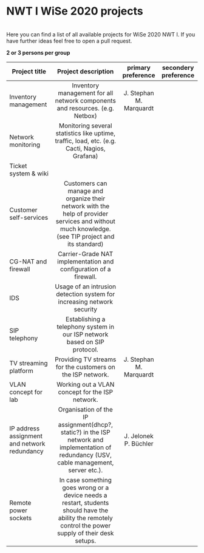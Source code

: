 # NWT I WiSe 2020 projects
<br/>
Here you can find a list of all available projects for WiSe 2020 NWT I.  
If you have further ideas feel free to open a pull request.  

**2 or 3 persons per group**

| Project title | Project description | primary preference | secondery preference |
|----------------------  | :---------------------------: | :--------------------: | :--------------------: |
|Inventory management    | Inventory management for all network components and resources. (e.g. Netbox) |  J. Stephan <br/>M. Marquardt|
|Network monitoring      | Monitoring several statistics like uptime, traffic, load, etc. (e.g. Cacti, Nagios, Grafana) | |
|Ticket system & wiki    | | |
|Customer self-services  | Customers can manage and organize their network with the help of provider services and without much knowledge. (see TIP project and its standard) | |
|CG-NAT and firewall     | Carrier-Grade NAT implementation and configuration of a firewall. | |
|IDS                     | Usage of an intrusion detection system for increasing network security | |
|SIP telephony           | Establishing a telephony system in our ISP network based on SIP protocol. | |
|TV streaming platform   | Providing TV streams for the customers on the ISP network. |J. Stephan <br/>M. Marquardt |
|VLAN concept for lab    | Working out a VLAN concept for the ISP network.
|IP address assignment and network redundancy | Organisation of the IP assignment(dhcp?, static?) in the ISP network and implementation of redundancy (USV, cable management, server etc.). | J. Jelonek<br/>P. Büchler |
|Remote power sockets    | In case something goes wrong or a device needs a restart, students should have the ability the remotely control the power supply of their desk setups. | |
